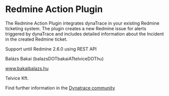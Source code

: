 # Redmine Action Plugin
The Redmine Action Plugin integrates dynaTrace in your existing Redmine ticketing system. The plugin creates a new Redmine issue for alerts triggered by dynaTrace and includes detailed information about the Incident in the created Redmine ticket.

Support until Redmine 2.6.0 using REST API

Balázs Bakai (balazsDOTbakaiATtelviceDOThu)

www.bakaibalazs.hu

Telvice Kft.

Find further information in the [Dynatrace community](https://community.dynatrace.com/community/display/DL/Redmine+Action+plugin)
